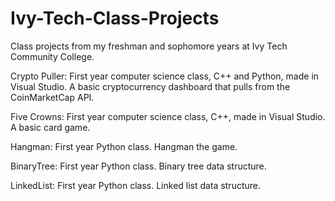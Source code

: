 # Ivy-Tech-Class-Projects
Class projects from my freshman and sophomore years at Ivy Tech Community College.

Crypto Puller: First year computer science class, C++ and Python, made in Visual Studio. A basic cryptocurrency dashboard that pulls from the CoinMarketCap API.

Five Crowns: First year computer science class, C++, made in Visual Studio. A basic card game.

Hangman: First year Python class. Hangman the game.

BinaryTree: First year Python class. Binary tree data structure.

LinkedList: First year Python class. Linked list data structure.
